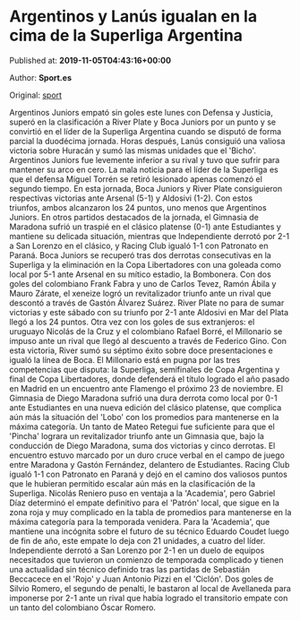 
# Argentinos y Lanús igualan en la cima de la Superliga Argentina

Published at: **2019-11-05T04:43:16+00:00**

Author: **Sport.es**

Original: [sport](https://www.sport.es/es/noticias/futbol-america/argentinos-lanus-igualan-cima-superliga-argentina-7714789)

Argentinos Juniors empató sin goles este lunes con Defensa y Justicia, superó en la clasificación a River Plate y Boca Juniors por un punto y se convirtió en el líder de la Superliga Argentina cuando se disputó de forma parcial la duodécima jornada. Horas después, Lanús consiguió una valiosa victoria sobre Huracán y sumó las mismas unidades que el 'Bicho'.
Argentinos Juniors fue levemente inferior a su rival y tuvo que sufrir para mantener su arco en cero.
La mala noticia para el líder de la Superliga es que el defensa Miguel Torrén se retiró lesionado apenas comenzó el segundo tiempo.
En esta jornada, Boca Juniors y River Plate consiguieron respectivas victorias ante Arsenal (5-1) y Aldosivi (1-2).
Con estos triunfos, ambos alcanzaron los 24 puntos, uno menos que Argentinos Juniors.
En otros partidos destacados de la jornada, el Gimnasia de Maradona sufrió un traspié en el clásico platense (0-1) ante Estudiantes y mantiene su delicada situación, mientras que Independiente derrotó por 2-1 a San Lorenzo en el clásico, y Racing Club igualó 1-1 con Patronato en Paraná.
Boca Juniors se recuperó tras dos derrotas consecutivas en la Superliga y la eliminación en la Copa Libertadores con una goleada como local por 5-1 ante Arsenal en su mítico estadio, la Bombonera.
Con dos goles del colombiano Frank Fabra y uno de Carlos Tevez, Ramón Ábila y Mauro Zárate, el xeneize logró un revitalizador triunfo ante un rival que descontó a través de Gastón Álvarez Suárez.
River Plate no para de sumar victorias y este sábado con su triunfo por 2-1 ante Aldosivi en Mar del Plata llegó a los 24 puntos.
Otra vez con los goles de sus extranjeros: el uruguayo Nicolás de la Cruz y el colombiano Rafael Borré, el Millonario se impuso ante un rival que llegó al descuento a través de Federico Gino.
Con esta victoria, River sumó su séptimo éxito sobre doce presentaciones e igualó la línea de Boca.
El Millonario está en pugna por las tres competencias que disputa: la Superliga, semifinales de Copa Argentina y final de Copa Libertadores, donde defenderá el título logrado el año pasado en Madrid en un encuentro ante Flamengo el próximo 23 de noviembre.
El Gimnasia de Diego Maradona sufrió una dura derrota como local por 0-1 ante Estudiantes en una nueva edición del clásico platense, que complica aún más la situación del 'Lobo' con los promedios para mantenerse en la máxima categoría.
Un tanto de Mateo Retegui fue suficiente para que el 'Pincha' lograra un revitalizador triunfo ante un Gimnasia que, bajo la conducción de Diego Maradona, suma dos victorias y cinco derrotas.
El encuentro estuvo marcado por un duro cruce verbal en el campo de juego entre Maradona y Gastón Fernández, delantero de Estudiantes.
Racing Club igualó 1-1 con Patronato en Paraná y dejó en el camino dos valiosos puntos que le hubieran permitido escalar aún más en la clasificación de la Superliga.
Nicolás Reniero puso en ventaja a la 'Academia', pero Gabriel Díaz determinó el empate definitivo para el 'Patrón' local, que sigue en la zona roja y muy complicado en la tabla de promedios para mantenerse en la máxima categoría para la temporada venidera.
Para la 'Academia', que mantiene una incógnita sobre el futuro de su técnico Eduardo Coudet luego de fin de año, este empate lo deja con 21 unidades, a cuatro del líder.
Independiente derrotó a San Lorenzo por 2-1 en un duelo de equipos necesitados que tuvieron un comienzo de temporada complicado y tienen una actualidad sin técnico definido tras las partidas de Sebastián Beccacece en el 'Rojo' y Juan Antonio Pizzi en el 'Ciclón'.
Dos goles de Silvio Romero, el segundo de penalti, le bastaron al local de Avellaneda para imponerse por 2-1 ante un rival que había logrado el transitorio empate con un tanto del colombiano Óscar Romero.
